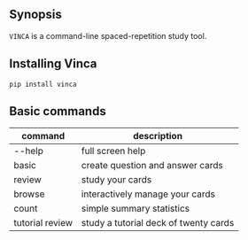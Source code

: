 ## Synopsis

`VINCA` is a command-line spaced-repetition study tool.

## Installing Vinca

`pip install vinca`

## Basic commands

|command           |   description                            |
|------------------|------------------------------------------|
|--help            |   full screen help                       |  
|basic             |   create question and answer cards       |  
|review            |   study your cards                       |  
|browse            |   interactively manage your cards        |  
|count             |   simple summary statistics              |  
|tutorial review   |   study a tutorial deck of twenty cards  |  
